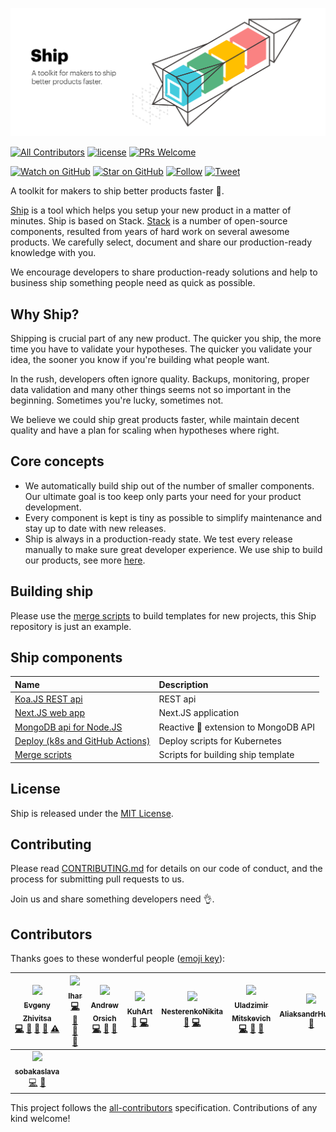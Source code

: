 ![Ship](https://raw.githubusercontent.com/paralect/ship/master/ship.png)

[![All Contributors](https://img.shields.io/badge/all_contributors-8-orange.svg?style=flat-square)](#contributors)
[![license](https://img.shields.io/github/license/mashape/apistatus.svg?style=flat-square)](LICENSE)
[![PRs Welcome](https://img.shields.io/badge/PRs-welcome-brightgreen.svg?style=flat-square)](http://makeapullrequest.com)

[![Watch on GitHub](https://img.shields.io/github/watchers/paralect/ship.svg?style=social&label=Watch)](https://github.com/paralect/ship/watchers)
[![Star on GitHub](https://img.shields.io/github/stars/paralect/ship.svg?style=social&label=Stars)](https://github.com/paralect/ship/stargazers)
[![Follow](https://img.shields.io/twitter/follow/paralect.svg?style=social&label=Follow)](https://twitter.com/paralect)
[![Tweet](https://img.shields.io/twitter/url/https/github.com/paralect/ship.svg?style=social)](https://twitter.com/intent/tweet?text=I%27m%20building%20my%20next%20product%20with%20Ship%20%F0%9F%9A%80.%20Check%20it%20out:%20https://github.com/paralect/ship)

A toolkit for makers to ship better products faster 🚀. 

[Ship](https://github.com/paralect/ship) is a tool which helps you setup your new product in a matter of minutes. Ship is based on Stack. [Stack](https://github.com/paralect/stack) is a number of open-source components, resulted from years of hard work on several awesome products. We carefully select, document and share our production-ready knowledge with you.

We encourage developers to share production-ready solutions and help to business ship something people need as quick as possible.

## Why Ship?

Shipping is crucial part of any new product. The quicker you ship, the more time you have to validate your hypotheses. The quicker you validate your idea, the sooner you know if you're building what people want.

In the rush, developers often ignore quality. Backups, monitoring, proper data validation and many other things seems not so important in the beginning. Sometimes you're lucky, sometimes not.

We believe we could ship great products faster, while maintain decent quality and have a plan for scaling when hypotheses where right.

## Core concepts

* We automatically build ship out of the number of smaller components. Our ultimate goal is too keep only parts your need for your product development.
* Every component is kept is tiny as possible to simplify maintenance and stay up to date with new releases. 
* Ship is always in a production-ready state. We test every release manually to make sure great developer experience. We use ship to build our products, see more [here](https://github.com/paralect/ship).

## Building ship

Please use the [merge scripts](https://github.com/paralect/ship-merge) to build templates for new projects, this Ship repository is just an example.

## Ship components

|Name|Description|
|:---|:----------|
|[Koa.JS REST api](https://github.com/paralect/koa-api-starter)|REST api|
|[Next.JS web app](https://github.com/paralect/next-starter)|Next.JS application|
|[MongoDB api for Node.JS](https://github.com/paralect/node-mongo)|Reactive 🚀 extension to MongoDB API|
|[Deploy (k8s and GitHub Actions)](https://github.com/paralect/ship-deploy)|Deploy scripts for Kubernetes|
|[Merge scripts](https://github.com/paralect/ship-merge)|Scripts for building ship template|


## License

Ship is released under the [MIT License](LICENSE).

## Contributing

Please read [CONTRIBUTING.md](CONTRIBUTING.md) for details on our code of conduct, and the process for submitting pull requests to us.

Join us and share something developers need 👌.

## Contributors

Thanks goes to these wonderful people ([emoji key](https://github.com/kentcdodds/all-contributors#emoji-key)):

<!-- ALL-CONTRIBUTORS-LIST:START - Do not remove or modify this section -->
<!-- prettier-ignore -->
| [<img src="https://avatars2.githubusercontent.com/u/6461311?v=4" width="100px;"/><br /><sub><b>Evgeny Zhivitsa</b></sub>](https://github.com/ezhivitsa)<br />[💻](https://github.com/paralect/ship/commits?author=ezhivitsa "Code") [📖](https://github.com/paralect/ship/commits?author=ezhivitsa "Documentation") [🤔](#ideas-ezhivitsa "Ideas, Planning, & Feedback") [👀](#review-ezhivitsa "Reviewed Pull Requests") [⚠️](https://github.com/paralect/ship/commits?author=ezhivitsa "Tests") | [<img src="https://avatars3.githubusercontent.com/u/2302873?v=4" width="100px;"/><br /><sub><b>Ihar</b></sub>](https://github.com/IharKrasnik)<br />[💻](https://github.com/paralect/ship/commits?author=IharKrasnik "Code") [📖](https://github.com/paralect/ship/commits?author=IharKrasnik "Documentation") [🤔](#ideas-IharKrasnik "Ideas, Planning, & Feedback") [👀](#review-IharKrasnik "Reviewed Pull Requests") | [<img src="https://avatars3.githubusercontent.com/u/681396?v=4" width="100px;"/><br /><sub><b>Andrew Orsich</b></sub>](http://paralect.com)<br />[💻](https://github.com/paralect/ship/commits?author=anorsich "Code") [📖](https://github.com/paralect/ship/commits?author=anorsich "Documentation") [🤔](#ideas-anorsich "Ideas, Planning, & Feedback") | [<img src="https://avatars3.githubusercontent.com/u/14125982?v=4" width="100px;"/><br /><sub><b>KuhArt</b></sub>](https://github.com/KuhArt)<br />[🐛](https://github.com/paralect/ship/issues?q=author%3AKuhArt "Bug reports") [💻](https://github.com/paralect/ship/commits?author=KuhArt "Code") | [<img src="https://avatars1.githubusercontent.com/u/12069883?v=4" width="100px;"/><br /><sub><b>NesterenkoNikita</b></sub>](https://github.com/NesterenkoNikita)<br />[🐛](https://github.com/paralect/ship/issues?q=author%3ANesterenkoNikita "Bug reports") [💻](https://github.com/paralect/ship/commits?author=NesterenkoNikita "Code") | [<img src="https://avatars2.githubusercontent.com/u/2989199?v=4" width="100px;"/><br /><sub><b>Uladzimir Mitskevich</b></sub>](https://github.com/umitskevich)<br />[💻](https://github.com/paralect/ship/commits?author=umitskevich "Code") [🤔](#ideas-umitskevich "Ideas, Planning, & Feedback") [👀](#review-umitskevich "Reviewed Pull Requests") | [<img src="https://avatars0.githubusercontent.com/u/20900930?v=4" width="100px;"/><br /><sub><b>AliaksandrHudnyi</b></sub>](https://github.com/AliaksandrHudnyi)<br />[🐛](https://github.com/paralect/ship/issues?q=author%3AAliaksandrHudnyi "Bug reports") |
| :---: | :---: | :---: | :---: | :---: | :---: | :---: |
| [<img src="https://avatars1.githubusercontent.com/u/23057064?v=4" width="100px;"/><br /><sub><b>sobakaslava</b></sub>](https://github.com/SobakaSlava)<br />[💻](https://github.com/paralect/ship/commits?author=SobakaSlava "Code") [📖](https://github.com/paralect/ship/commits?author=SobakaSlava "Documentation") |
<!-- ALL-CONTRIBUTORS-LIST:END -->

This project follows the [all-contributors](https://github.com/kentcdodds/all-contributors) specification. Contributions of any kind welcome!
